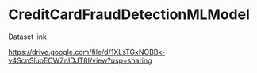 # CreditCardFraudDetectionMLModel

Dataset link

https://drive.google.com/file/d/1XLsTGxNOBBk-v4ScnSluoECWZnIDJT8I/view?usp=sharing
 
